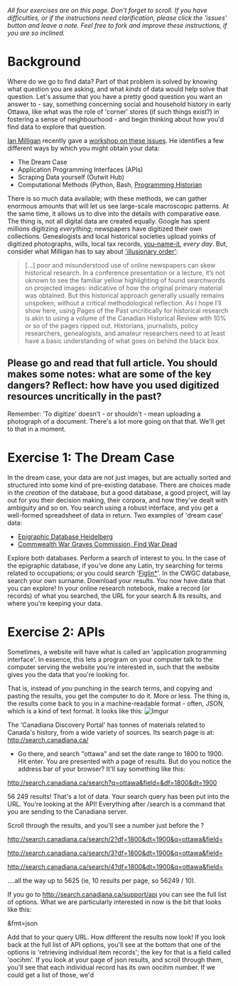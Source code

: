 _All four exercises are on this page. Don't forget to scroll. If you have difficulties, or if the instructions need clarification, please click the 'issues' button and leave a note. Feel free to fork and improve these instructions, if you are so inclined._

# Background
Where do we go to find data? Part of that problem is solved by knowing what question you are asking, and what _kinds_ of data would help solve that question. Let's assume that you have a pretty good question you want an answer to - say, something concerning social and household history in early Ottawa, like what was the role of 'corner' stores (if such things exist?) in fostering a sense of neighbourhood - and begin thinking about how you'd find data to explore that question. 

[Ian Milligan](http://ianmilligan.ca) recently gave a [workshop on these issues](https://ianmilli.files.wordpress.com/2015/01/downloading-sources2.pdf). He identifies a few different ways by which you might obtain your data:

+ The Dream Case
+ Application Programming Interfaces (APIs)
+ Scraping Data yourself (Outwit Hub)
+ Computational Methods (Python, Bash, [Programming Historian](http://theprogramminghistorian.ca) 

There is so much data available; with these methods, we can gather enormous amounts that will let us see large-scale macroscopic patterns. At the same time, it allows us to dive into the details with comparative ease. The thing is, not all digital data are created equally. Google has spent millions digitizing *everything*; newspapers have digitized their own collections. Genealogists and local historical societies upload yoinks of digitized photographs, wills, local tax records, [you-name-it](http://www.bytown.net/), *every day*. But, consider what Milligan has to say about ['illusionary order'](http://ianmilligan.ca/2012/03/26/illusionary-order-cautionary-notes-for-online-newspapers/):

> [...] poor and misunderstood use of online newspapers can skew historical research. In a conference presentation or a lecture, it’s not uknown to see the familiar yellow highlighting of found searchwords on projected images: indicative of how the original primary material was obtained. But this historical approach generally usually remains unspoken, without a critical methodological reflection. As I hope I’ll show here, using Pages of the Past uncritically for historical research is akin to using a volume of the Canadian Historical Review with 10% or so of the pages ripped out. Historians, journalists, policy researchers, genealogists, and amateur researchers need to at least have a basic understanding of what goes on behind the black box.

Please go and read that full article. You should makes some notes: what are some of the key dangers? Reflect: how have you used digitized resources uncritically in the past?
---------

Remember: 'To digitize' doesn't - or shouldn't - mean uploading a photograph of a document. There's a lot more going on that that. We'll get to that in a moment.

# Exercise 1: The Dream Case
In the dream case, your data are not just images, but are actually sorted and structured into some kind of pre-existing database. There are choices made in the *creation* of the database, but a good database, a good project, will lay out for you their decision making, their corpora, and how they've dealt with ambiguity and so on. You search using a robust interface, and you get a well-formed spreadsheet of data in return. Two examples of 'dream case' data:

+ [Epigraphic Database Heidelberg](http://edh-www.adw.uni-heidelberg.de/inschrift/suche)
+ [Commwealth War Graves Commission, Find War Dead](http://www.cwgc.org/find-war-dead.aspx)

Explore both databases. Perform a search of interest to you. In the case of the epigraphic database, if you've done any Latin, try searching for terms related to occupations; or you could search '[Figlin*](http://www.latin-dictionary.org/Latin-English-Dictionary/figlina)'. In the CWGC database, search your own surname. Download your results. You now have data that you can explore! In your online research notebook, make a record (or records) of what you searched, the URL for your search & its results, and where you're keeping your data. 

# Exercise 2: APIs
Sometimes, a website will have what is called an 'application programming interface'. In essence, this lets a program on your computer talk to the computer serving the website you're interested in, such that the website gives you the data that you're looking for.

That is, instead of *you* punching in the search terms, and copying and pasting the results, you get the computer to do it. More or less. The thing is, the results come back to you in a machine-readable format - often, JSON, which is a kind of text format. It looks like this:
![Imgur](http://i.imgur.com/LtZWyle.png)

The 'Canadiana Discovery Portal' has tonnes of materials related to Canada's history, from a wide variety of sources. Its search page is at: http://search.canadiana.ca/

+ Go there, and search "ottawa" and set the date range to 1800 to 1900. Hit enter. You are presented with a page of results. But do you notice the address bar of your browser? It'll say something like this:

http://search.canadiana.ca/search?q=ottawa&field=&df=1800&dt=1900

56 249 results! That's a lot of data. Your search query has been put into the URL. You're looking at the API! Everything after /search is a command that you are sending to the Canadiana server.

Scroll through the results, and you'll see a number just before the ?

http://search.canadiana.ca/search/2?df=1800&dt=1900&q=ottawa&field=

http://search.canadiana.ca/search/3?df=1800&dt=1900&q=ottawa&field=

http://search.canadiana.ca/search/4?df=1800&dt=1900&q=ottawa&field=

....all the way up to 5625 (ie, 10 results per page, so 56249 / 10).

 If you go to http://search.canadiana.ca/support/api you can see the full list of options. What we are particularly interested in now is the bit that looks like this:

&fmt=json

Add that to your query URL. How different the results now look! If you look back at the full list of API options, you'll see at the bottom that one of the options is 'retrieving individual item records'; the key for that is a field called 'oocihm'. If you look at your page of json results, and scroll through them, you'll see that each individual record has its own oocihm number. If we could get a list of those, we'd 


